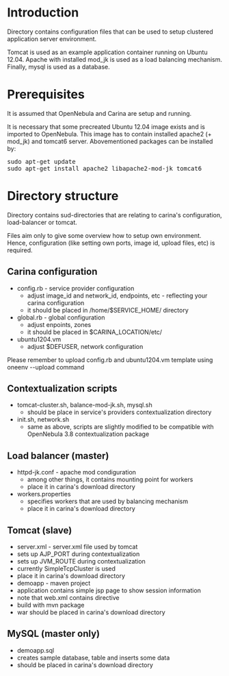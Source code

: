 Introduction
============

Directory contains configuration files that can be used to setup clustered application server environment. 

Tomcat is used as an example application container running on Ubuntu 12.04. Apache with installed mod\_jk is used as a load balancing mechanism. Finally,
mysql is used as a database.

Prerequisites
=============

It is assumed that OpenNebula and Carina are setup and running.

It is necessary that some precreated Ubuntu 12.04 image exists and is imported to OpenNebula. This image has to contain installed apache2 (+ mod\_jk) and tomcat6 server. Abovementioned packages can be installed by:
<pre>
sudo apt-get update
sudo apt-get install apache2 libapache2-mod-jk tomcat6
</pre>

Directory structure
===================

Directory contains sud-directories that are relating to carina's configuration, load-balancer or tomcat. 

Files aim only to give some overview how to setup own environment. Hence, configuration (like setting own ports, image id, upload files, etc) is required.

Carina configuration
--------------------
 * config.rb - service provider configuration 
   * adjust image\_id and network\_id, endpoints, etc - reflecting your carina configuration
   * it should be placed in /home/$SERVICE\_HOME/ directory
 * global.rb - global configuration
   * adjust enpoints, zones
   * it should be placed in $CARINA\_LOCATION/etc/
 * ubuntu1204.vm
   * adjust $DEFUSER, network configuration

Please remember to upload config.rb and ubuntu1204.vm template using oneenv --upload command

Contextualization scripts
------------------------

 * tomcat-cluster.sh, balance-mod-jk.sh, mysql.sh
   * should be place in service's providers contextualization directory
 * init.sh, network.sh
   * same as above, scripts are slightly modified to be compatible with OpenNebula 3.8 contextualization package

Load balancer (master)
----------------------
 * httpd-jk.conf - apache mod condiguration
   * among other things, it contains mounting point for workers
   * place it in carina's download directory
 * workers.properties
   * specifies workers that are used by balancing mechanism
   * place it in carina's download directory

Tomcat (slave)
--------------
 * server.xml - server.xml file used by tomcat
  * sets up AJP\_PORT during contextualization
  * sets up JVM\_ROUTE during contextualization
  * currently SimpleTcpCluster is used
  * place it in carina's download directory
 * demoapp - maven project
  * application contains simple jsp page to show session information
  * note that web.xml contains <distributable/> directive
  * build with mvn package
  * war should be placed in carina's download directory

MySQL (master only)
--------------
 * demoapp.sql
  * creates sample database, table and inserts some data
  * should be placed in carina's download directory
